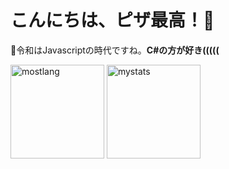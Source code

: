 # こんにちは、ピザ最高！🍕
🎁令和はJavascriptの時代ですね。**C#の方が好き(((((**

<p align="left">
<img alt="mostlang" height="150px" src="https://github-readme-stats.vercel.app/api/top-langs/?username=forestrharumaki&layout=compact">
<img alt="mystats" height="150px" src="https://github-readme-stats.vercel.app/api?username=forestrharumaki&count_private=true&show_icons=true">
</p>

<!---
forestrharumaki/forestrharumaki is a ✨ special ✨ repository because its `README.md` (this file) appears on your GitHub profile.
You can click the Preview link to take a look at your changes.
--->

